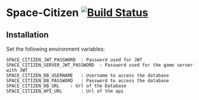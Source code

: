 # Space-Citizen [![Build Status](https://travis-ci.com/Space-Citizen/space-citizen.svg?branch=master)](https://travis-ci.com/Space-Citizen/space-citizen)

## Installation

  Set the following environment variables:
  
    SPACE_CITIZEN_JWT_PASSWORD  : Password used for JWT
    SPACE_CITIZEN_SERVER_JWT_PASSWORD  : Password used for the game server with JWT
    SPACE_CITIZEN_DB_USERNAME   : Username to access the database
    SPACE_CITIZEN_DB_PASSWORD   : Password to access the database
    SPACE_CITIZEN_DB_URL	: Url of the Database
    SPACE_CITIZEN_API_URL       : Url of the api

